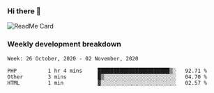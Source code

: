 ### Hi there 👋

<!--
**itzcy/itzcy** is a ✨ _special_ ✨ repository because its `README.md` (this file) appears on your GitHub profile.

Here are some ideas to get you started:

- 🔭 I’m currently working on ...
- 🌱 I’m currently learning ...
- 👯 I’m looking to collaborate on ...
- 🤔 I’m looking for help with ...
- 💬 Ask me about ...
- 📫 How to reach me: ...
- 😄 Pronouns: ...
- ⚡ Fun fact: ...
-->
![ReadMe Card](https://github-readme-stats.vercel.app/api?username=itzcy&show_icons=true&title_color=2d3198&icon_color=797cb8&text_color=24292e&bg_color=f6f8fa)

### Weekly development breakdown
<!--START_SECTION:waka-->
```text
Week: 26 October, 2020 - 02 November, 2020

PHP          1 hr 4 mins     ███████████████████████▒░   92.71 % 
Other        3 mins          █▒░░░░░░░░░░░░░░░░░░░░░░░   04.70 % 
HTML         1 min           ▓░░░░░░░░░░░░░░░░░░░░░░░░   02.57 % 
```
<!--END_SECTION:waka-->
